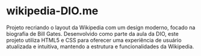 # wikipedia-DIO.me
Projeto recriando o layout da Wikipedia com um design moderno, focado na biografia de Bill Gates. Desenvolvido como parte da aula da DIO, este projeto utiliza HTML5 e CSS para oferecer uma experiência de usuário atualizada e intuitiva, mantendo a estrutura e funcionalidades da Wikipedia.
